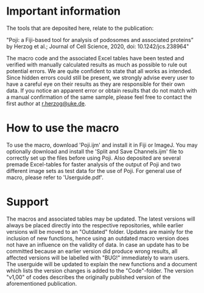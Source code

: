 # Important information

The tools that are deposited here, relate to the publication:

"Poji: a Fiji-based tool for analysis of podosomes and associated proteins” by Herzog et al.; Journal of Cell Science, 2020, doi: 10.1242/jcs.238964"

The macro code and the associated Excel tables have been tested and verified with manually calculated results as much as possible to rule out potential errors. We are quite confident to state that all works as intended. Since hidden errors could still be present, we strongly advise every user to have a careful eye on their results as they are responsible for their own data. If you notice an apparent error or obtain results that do not match with a manual confirmation of the same sample, please feel free to contact the first author at r.herzog@uke.de.

# How to use the macro

To use the macro, download 'Poji.ijm' and install it in Fiji or ImageJ. You may optionally download and install the 'Split and Save Channels.ijm' file to correctly set up the files before using Poji. Also deposited are several premade Excel-tables for faster analysis of the output of Poji and two different image sets as test data for the use of Poji. For general use of macro, please refer to 'Userguide.pdf'. 

# Support

The macros and associated tables may be updated. The latest versions will always be placed directly into the respective repositories, while earlier versions will be moved to an "Outdated" folder. Updates are mainly for the inclusion of new functions, hence using an outdated macro version does not have an influence on the validity of data. In case an update has to be committed because an earlier version did produce wrong results, all affected versions will be labelled with "BUG!" immediately to warn users. The userguide will be updated to explain the new functions and a document which lists the version changes is added to the "Code"-folder. The version "v1,00" of codes describes the originally published version of the aforementioned publication.
